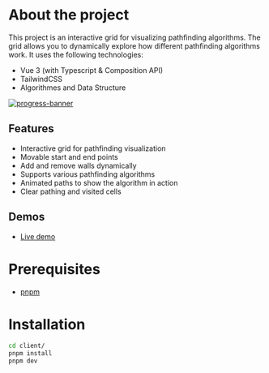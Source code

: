 # About the project
This project is an interactive grid for visualizing pathfinding algorithms. The grid allows you to dynamically explore how different pathfinding algorithms work. It uses the following technologies:

- Vue 3 (with Typescript & Composition API)
- TailwindCSS
- Algorithmes and Data Structure

[![progress-banner](https://faudel.dev/assets/pathfinder-visualizer-Bf_BaxOq.webp)](https://interactive-grid.pages.dev/)

## Features

- Interactive grid for pathfinding visualization
- Movable start and end points
- Add and remove walls dynamically
- Supports various pathfinding algorithms
- Animated paths to show the algorithm in action
- Clear pathing and visited cells

## Demos

- [Live demo](https://interactive-grid.pages.dev/)

# Prerequisites
- [pnpm](https://pnpm.io/installation)

# Installation

```sh
cd client/
pnpm install
pnpm dev
```

